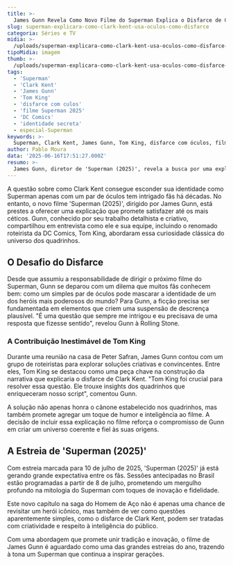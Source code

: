 ```yaml
---
title: >-
  James Gunn Revela Como Novo Filme do Superman Explica o Disfarce de Clark Kent Com Óculos
slug: superman-explicara-como-clark-kent-usa-oculos-como-disfarce
categoria: Séries e TV
midia: >-
  /uploads/superman-explicara-como-clark-kent-usa-oculos-como-disfarce-thumb.webp
tipoMidia: imagem
thumb: >-
  /uploads/superman-explicara-como-clark-kent-usa-oculos-como-disfarce-thumb.webp
tags:
  - 'Superman'
  - 'Clark Kent'
  - 'James Gunn'
  - 'Tom King'
  - 'disfarce com culos'
  - 'filme Superman 2025'
  - 'DC Comics'
  - 'identidade secreta'
  - especial-Superman
keywords: >-
  Superman, Clark Kent, James Gunn, Tom King, disfarce com óculos, filme Superman 2025, DC Comics, identidade secreta
author: Pablo Moura
data: '2025-06-16T17:51:27.000Z'
resumo: >-
  James Gunn, diretor de 'Superman (2025)', revela a busca por uma explicação convincente para um dos disfarces mais icônicos dos quadrinhos. Com ajuda de Tom King, roteirista da DC Comics, o filme promete abordar o tema de forma inédita.
---
```


A questão sobre como Clark Kent consegue esconder sua identidade como Superman apenas com um par de óculos tem intrigado fãs há décadas. No entanto, o novo filme 'Superman (2025)', dirigido por James Gunn, está prestes a oferecer uma explicação que promete satisfazer até os mais céticos. Gunn, conhecido por seu trabalho detalhista e criativo, compartilhou em entrevista como ele e sua equipe, incluindo o renomado roteirista da DC Comics, Tom King, abordaram essa curiosidade clássica do universo dos quadrinhos. 

## O Desafio do Disfarce

Desde que assumiu a responsabilidade de dirigir o próximo filme do Superman, Gunn se deparou com um dilema que muitos fãs conhecem bem: como um simples par de óculos pode mascarar a identidade de um dos heróis mais poderosos do mundo? Para Gunn, a ficção precisa ser fundamentada em elementos que criem uma suspensão de descrença plausível. "É uma questão que sempre me intrigou e eu precisava de uma resposta que fizesse sentido", revelou Gunn à Rolling Stone. 

### A Contribuição Inestimável de Tom King

Durante uma reunião na casa de Peter Safran, James Gunn contou com um grupo de roteiristas para explorar soluções criativas e convincentes. Entre eles, Tom King se destacou como uma peça chave na construção da narrativa que explicaria o disfarce de Clark Kent. "Tom King foi crucial para resolver essa questão. Ele trouxe insights dos quadrinhos que enriqueceram nosso script", comentou Gunn. 

A solução não apenas honra o cânone estabelecido nos quadrinhos, mas também promete agregar um toque de humor e inteligência ao filme. A decisão de incluir essa explicação no filme reforça o compromisso de Gunn em criar um universo coerente e fiel às suas origens. 

## A Estreia de 'Superman (2025)'

Com estreia marcada para 10 de julho de 2025, 'Superman (2025)' já está gerando grande expectativa entre os fãs. Sessões antecipadas no Brasil estão programadas a partir de 8 de julho, prometendo um mergulho profundo na mitologia do Superman com toques de inovação e fidelidade. 

Este novo capítulo na saga do Homem de Aço não é apenas uma chance de revisitar um herói icônico, mas também de ver como questões aparentemente simples, como o disfarce de Clark Kent, podem ser tratadas com criatividade e respeito à inteligência do público. 

Com uma abordagem que promete unir tradição e inovação, o filme de James Gunn é aguardado como uma das grandes estreias do ano, trazendo à tona um Superman que continua a inspirar gerações.